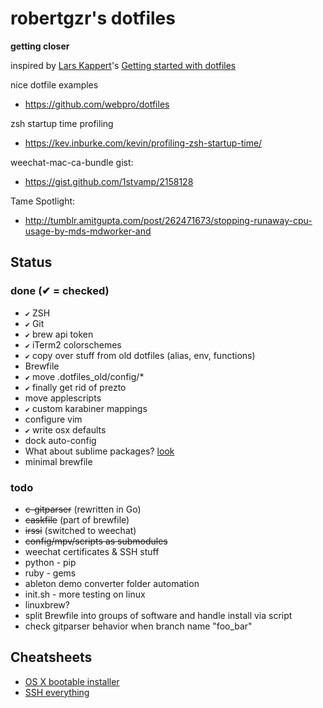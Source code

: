 robertgzr's dotfiles
====================

**getting closer**

inspired by [Lars Kappert](https://twitter.com/webprolific)'s [Getting started with dotfiles](https://medium.com/@webprolific/getting-started-with-dotfiles-43c3602fd789)

nice dotfile examples
* https://github.com/webpro/dotfiles

zsh startup time profiling
* https://kev.inburke.com/kevin/profiling-zsh-startup-time/

weechat-mac-ca-bundle gist:
* https://gist.github.com/1stvamp/2158128

Tame Spotlight:
* http://tumblr.amitgupta.com/post/262471673/stopping-runaway-cpu-usage-by-mds-mdworker-and

Status
------

### done (✔ = checked)
* `✔` ZSH
* `✔` Git
* `✔` brew api token
* `✔` iTerm2 colorschemes
* `✔` copy over stuff from old dotfiles (alias, env, functions)
* Brewfile
* `✔` move .dotfiles_old/config/*
* `✔` finally get rid of prezto
* move applescripts
* `✔` custom karabiner mappings
* configure vim
* `✔` write osx defaults
* dock auto-config
* What about sublime packages? [look](https://github.com/zenorocha/sublime-preferences)
* minimal brewfile

### todo
* ~~c-gitparser~~ (rewritten in Go)
* ~~caskfile~~ (part of brewfile)
* ~~irssi~~ (switched to weechat)
* ~~config/mpv/scripts as submodules~~
* weechat certificates & SSH stuff
* python - pip
* ruby - gems
* ableton demo converter folder automation
* init.sh - more testing on linux
* linuxbrew?
* split Brewfile into groups of software and handle install via script
* check gitparser behavior when branch name "foo_bar"

Cheatsheets
-----------
* [OS X bootable installer](https://github.com/robertgzr/dotfiles/blob/master/osx/How-to-make-bootable-osx-installer.md)
* [SSH everything](https://github.com/robertgzr/dotfiles/blob/master/osx/ssh-everything.md)